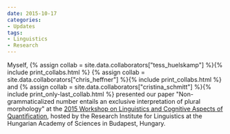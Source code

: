 ```yaml
---
date: 2015-10-17
categories:
- Updates
tags:
- Linguistics
- Research
---
```



<p>
Myself, 
{% assign collab = site.data.collaborators["tess_huelskamp"] %}{% include print_collabs.html %} 
{% assign collab = site.data.collaborators["chris_heffner"] %}{% include print_collabs.html %} 
and {% assign collab = site.data.collaborators["cristina_schmitt"] %}{% include print_only-last_collab.html %} 
presented our paper "Non-grammaticalized number entails an exclusive interpretation of plural morphology" at the <a href="http://www.nytud.hu/lcq2015/">2015 Workshop on Linguistics and Cognitive Aspects of Quantification</a>, hosted by the Research Institute for Linguistics at the Hungarian Academy of Sciences in Budapest, Hungary.
</p>


